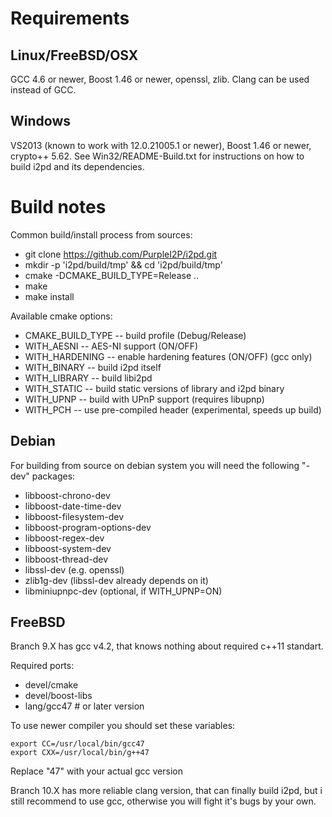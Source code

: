Requirements
============

Linux/FreeBSD/OSX
-----------------

GCC 4.6 or newer, Boost 1.46 or newer, openssl, zlib. Clang can be used instead of GCC.

Windows
-------

VS2013 (known to work with 12.0.21005.1 or newer), Boost 1.46 or newer,
crypto++ 5.62. See Win32/README-Build.txt for instructions on how to build i2pd
and its dependencies.

Build notes
===========

Common build/install process from sources:

* git clone https://github.com/PurpleI2P/i2pd.git
* mkdir -p 'i2pd/build/tmp' && cd 'i2pd/build/tmp'
* cmake -DCMAKE_BUILD_TYPE=Release <more options> ..
* make
* make install

Available cmake options:

* CMAKE_BUILD_TYPE -- build profile (Debug/Release)
* WITH_AESNI -- AES-NI support (ON/OFF)
* WITH_HARDENING -- enable hardening features (ON/OFF) (gcc only)
* WITH_BINARY  -- build i2pd itself
* WITH_LIBRARY -- build libi2pd
* WITH_STATIC  -- build static versions of library and i2pd binary
* WITH_UPNP    -- build with UPnP support (requires libupnp)
* WITH_PCH     -- use pre-compiled header (experimental, speeds up build)

Debian
------

For building from source on debian system you will need the following "-dev" packages:

* libboost-chrono-dev
* libboost-date-time-dev
* libboost-filesystem-dev
* libboost-program-options-dev
* libboost-regex-dev
* libboost-system-dev
* libboost-thread-dev
* libssl-dev (e.g. openssl)
* zlib1g-dev (libssl-dev already depends on it)
* libminiupnpc-dev (optional, if WITH_UPNP=ON)

FreeBSD
-------

Branch 9.X has gcc v4.2, that knows nothing about required c++11 standart.

Required ports:

* devel/cmake
* devel/boost-libs
* lang/gcc47 # or later version

To use newer compiler you should set these variables:

    export CC=/usr/local/bin/gcc47
    export CXX=/usr/local/bin/g++47

Replace "47" with your actual gcc version

Branch 10.X has more reliable clang version, that can finally build i2pd,
but i still recommend to use gcc, otherwise you will fight it's bugs by
your own.
